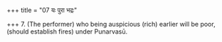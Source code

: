 +++
title = "07 यः पुरा भद्रः"

+++
7. (The performer) who being auspicious (rich) earlier will be poor, (should establish fires) under Punarvasū. 
